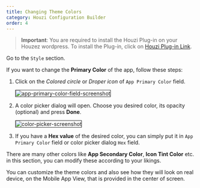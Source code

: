```yaml
---
title: Changing Theme Colors
category: Houzi Configuration Builder
order: 4
---
```


> **Important**: You are required to install the Houzi Plug-in on your Houzez wordpress. To install the Plug-in, click on [Houzi Plug-in Link](https://github.com/AdilSoomro/houzi-rest-api).

Go to the `Style` section.

If you want to change the **Primary Color** of the app, follow these steps: 
1. Click on the *Colored circle* or *Droper icon* of `App Primary Color` field.    
 
    <img src="https://houzi-docs.booleanbites.com/images/app-primary-color-field-screenshot.png" alt="app-primary-color-field-screenshot" title="app-primary-color-field-screenshot" border= "1px solid"/>
2. A color picker dialog will open. Choose you desired color, its opacity (optional) and press **Done**.  
 
    <img src="https://houzi-docs.booleanbites.com/images/color-picker-screenshot.png" alt="color-picker-screenshot" title="color-picker-screenshot" border= "1px solid"/>

3. If you have a **Hex value** of the desired color, you can simply put it in `App Primary Color` field or color picker dialog `Hex` field.

There are many other colors like **App Secondary Color**, **Icon Tint Color** etc. in this section, you can modify these according to your likings.

You can customize the theme colors and also see how they will look on real device, on the Mobile App View, that is provided in the center of screen.